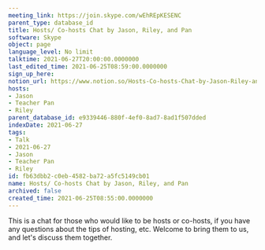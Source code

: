 ```yaml
---
meeting_link: https://join.skype.com/wEhREpKESENC
parent_type: database_id
title: Hosts/ Co-hosts Chat by Jason, Riley, and Pan
software: Skype
object: page
language_level: No limit
talktime: 2021-06-27T20:00:00.0000000
last_edited_time: 2021-06-25T08:59:00.0000000
sign_up_here: 
notion_url: https://www.notion.so/Hosts-Co-hosts-Chat-by-Jason-Riley-and-Pan-fb63dbb2c0eb4582ba72a5fc5149cb01
hosts:
- Jason
- Teacher Pan
- Riley
parent_database_id: e9339446-880f-4ef0-8ad7-8ad1f507dded
indexDate: 2021-06-27
tags:
- Talk
- 2021-06-27
- Jason
- Teacher Pan
- Riley
id: fb63dbb2-c0eb-4582-ba72-a5fc5149cb01
name: Hosts/ Co-hosts Chat by Jason, Riley, and Pan
archived: false
created_time: 2021-06-25T08:55:00.0000000
---
```


This is a chat for those who would like to be hosts or co-hosts, if you have any questions about the tips of hosting, etc. Welcome to bring them to us, and let's discuss them together.

